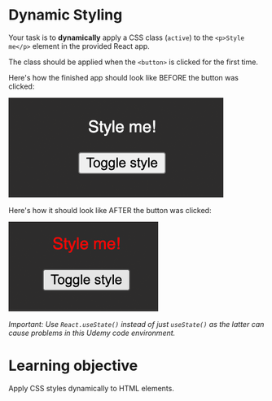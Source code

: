 # Dynamic Styling

Your task is to <b>dynamically</b> apply a CSS class (`active`) to the `<p>Style me</p>` element in the provided React app.

The class should be applied when the `<button>` is clicked for the first time.

Here's how the finished app should look like BEFORE the button was clicked:

![Dynamic Styling](2023-01-25_20-03-23-02fdb3ce682409032876037dd28b863f.png)

Here's how it should look like AFTER the button was clicked:

![Dynamic Styling](2023-01-25_20-03-24-7c8e4ce80ee28148c63cfe980f251d9d.png)

<i>Important: Use `React.useState()` instead of just `useState()` as the latter can cause problems in this Udemy code environment.</i>

# Learning objective

Apply CSS styles dynamically to HTML elements.

